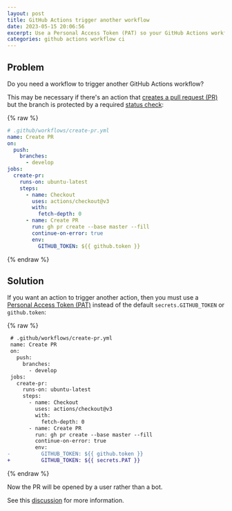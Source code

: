 ```yaml
---
layout: post
title: GitHub Actions trigger another workflow
date: 2023-05-15 20:06:56
excerpt: Use a Personal Access Token (PAT) so your GitHub Actions workflow can trigger other workflows.
categories: github actions workflow ci
---
```


## Problem

Do you need a workflow to trigger another GitHub Actions workflow?

This may be necessary if there's an action that [creates a pull request (PR)](https://cli.github.com/manual/gh_pr_create) but the branch is protected by a required [status check](https://docs.github.com/en/pull-requests/collaborating-with-pull-requests/collaborating-on-repositories-with-code-quality-features/about-status-checks):

{% raw %}

```yml
# .github/workflows/create-pr.yml
name: Create PR
on:
  push:
    branches:
      - develop
jobs:
  create-pr:
    runs-on: ubuntu-latest
    steps:
      - name: Checkout
        uses: actions/checkout@v3
        with:
          fetch-depth: 0
      - name: Create PR
        run: gh pr create --base master --fill
        continue-on-error: true
        env:
          GITHUB_TOKEN: ${{ github.token }}
```

{% endraw %}

## Solution

If you want an action to trigger another action, then you must use a [Personal Access Token (PAT)](https://docs.github.com/en/authentication/keeping-your-account-and-data-secure/creating-a-personal-access-token) instead of the default `secrets.GITHUB_TOKEN` or `github.token`:

{% raw %}

```diff
 # .github/workflows/create-pr.yml
 name: Create PR
 on:
   push:
     branches:
       - develop
 jobs:
   create-pr:
     runs-on: ubuntu-latest
     steps:
       - name: Checkout
         uses: actions/checkout@v3
         with:
           fetch-depth: 0
       - name: Create PR
         run: gh pr create --base master --fill
         continue-on-error: true
         env:
-          GITHUB_TOKEN: ${{ github.token }}
+          GITHUB_TOKEN: ${{ secrets.PAT }}
```

{% endraw %}

Now the PR will be opened by a user rather than a bot.

See this [discussion](https://github.com/orgs/community/discussions/25602) for more information.
